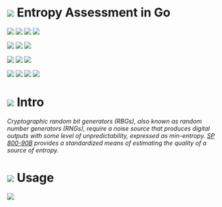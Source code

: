 # ![](https://fonts.gstatic.com/s/i/materialicons/bookmarks/v4/24px.svg) Entropy Assessment in Go
[![](https://img.shields.io/github/v/release/codemodify/sp800-90b?style=flat-square)](https://github.com/codemodify/sp800-90b/releases/latest)
![](https://img.shields.io/github/languages/code-size/codemodify/sp800-90b?style=flat-square)
![](https://img.shields.io/github/last-commit/codemodify/sp800-90b?style=flat-square)
[![](https://img.shields.io/badge/license-0--license-brightgreen?style=flat-square)](https://github.com/codemodify/TheFreeLicense)

![](https://img.shields.io/github/workflow/status/codemodify/sp800-90b/qa?style=flat-square)
![](https://img.shields.io/github/issues/codemodify/sp800-90b?style=flat-square)
[![](https://goreportcard.com/badge/github.com/codemodify/sp800-90b?style=flat-square)](https://goreportcard.com/report/github.com/codemodify/sp800-90b)

[![](https://img.shields.io/badge/godoc-reference-brightgreen?style=flat-square)](https://godoc.org/github.com/codemodify/sp800-90b)
![](https://img.shields.io/badge/PRs-welcome-brightgreen.svg?style=flat-square)
![](https://img.shields.io/gitter/room/codemodify/sp800-90b?style=flat-square)

![](https://img.shields.io/github/contributors/codemodify/sp800-90b?style=flat-square)
![](https://img.shields.io/github/stars/codemodify/sp800-90b?style=flat-square)
![](https://img.shields.io/github/watchers/codemodify/sp800-90b?style=flat-square)
![](https://img.shields.io/github/forks/codemodify/sp800-90b?style=flat-square)

# ![](https://fonts.gstatic.com/s/i/materialicons/bookmarks/v4/24px.svg) Intro
_Cryptographic random bit generators (RBGs), also known as random number generators (RNGs),
require a noise source that produces digital outputs with some level of unpredictability,
expressed as min-entropy. [SP 800-90B](https://nvlpubs.nist.gov/nistpubs/SpecialPublications/NIST.SP.800-90B.pdf)
provides a standardized means of estimating the quality of a source of entropy._

# ![](https://fonts.gstatic.com/s/i/materialicons/bookmarks/v4/24px.svg) Usage
![](https://raw.githubusercontent.com/codemodify/sp800-90b/master/go-sp80090b/.dox/01.png)
